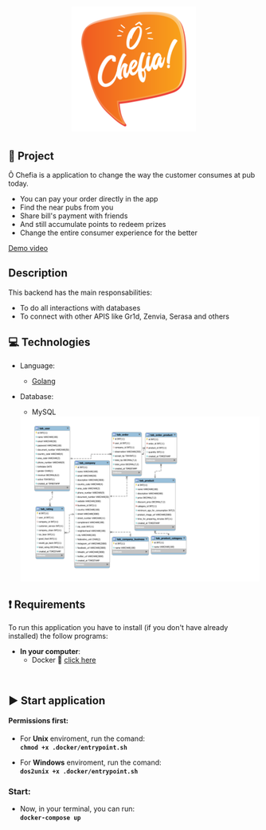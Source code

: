 <h1 align="center">
    <img alt="ôChefia" title="#ôChefia" src=".github/logo.svg" width="250px" />
</h1>

## 📝 Project
Ô Chefia is a application to change the way the customer consumes at pub today.
- You can pay your order directly in the app
- Find the near pubs from you
- Share bill's payment with friends
- And still accumulate points to redeem prizes
- Change the entire consumer experience for the better

[Demo video](https://www.youtube.com/watch?v=OWy9gkgBt7k&feature=youtu.be)
## Description

This backend has the main responsabilities:  

* To do all interactions with databases
* To connect with other APIS like Gr1d, Zenvia, Serasa and others

## 💻 Technologies 

* Language:
  - [Golang](https://golang.org/)  

* Database:
  - MySQL  
  <img src=".github/diagramDatabase.svg" >

## ❗ Requirements
To run this application you have to install (if you don't have already installed) the follow programs:
* <b>In your computer</b>:
   * Docker 🐳 [click here](https://docs.docker.com/get-docker/)
<br>

## ▶️ Start application

#### Permissions first:  

* For <b>Unix</b> enviroment, run the comand:  
<b>```chmod +x .docker/entrypoint.sh```</b>  

* For <b>Windows</b> enviroment, run the comand:   
<b>```dos2unix +x .docker/entrypoint.sh```</b>  

### Start:
* Now, in your terminal, you can run:  <br>
<b>```docker-compose up```</b>
<br><br>
